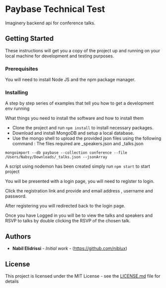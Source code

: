 # Paybase Technical Test

Imaginery backend api for conference talks.

## Getting Started

These instructions will get you a copy of the project up and running on your local machine for development and testing purposes. 

### Prerequisites

You will need to install Node JS and the npm package manager.

### Installing

A step by step series of examples that tell you how to get a development env running

What things you need to install the software and how to install them
- Clone the project and run `npm install` to install necessary packages. 
- Download and install MongoDB and setup a local database. 
- Use the mongo shell to upload the provided json files using the following command :
 The files required are _speakers.json and _talks.json

`mongoimport --db paybase --collection conference --file /Users/Nabsy/Downloads/_talks.json --jsonArray`

A script using nodemon has been created simply run `npm start` to start project

You will be presented with a login page, you will need to register to login.

Click the registration link and provide and email address , username and password.

After registering you will redirected back to the login page.

Once you have Logged in you will be to view the talks and speakers and RSVP to talks by double clicking the RSVP of the chosen talk.


## Authors

* **Nabil Elidrissi** - *Initial work* - (https://github.com/niblux)

## License

This project is licensed under the MIT License - see the [LICENSE.md](LICENSE.md) file for details

